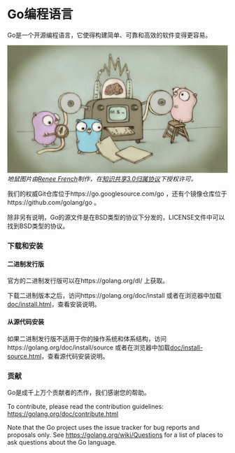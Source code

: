 # Go编程语言

Go是一个开源编程语言，它使得构建简单、可靠和高效的软件变得更容易。

![地鼠图片](doc/gopher/fiveyears.jpg)
*地鼠图片由[Renee French][rf]制作，在[知识共享3.0归属协议][cc3-by]下授权许可。*

我们的权威Git仓库位于https://go.googlesource.com/go ，还有个镜像仓库位于https://github.com/golang/go 。

除非另有说明，Go的源文件是在BSD类型的协议下分发的，LICENSE文件中可以找到BSD类型的协议。

### 下载和安装

#### 二进制发行版

官方的二进制发行版可以在https://golang.org/dl/ 上获取。

下载二进制版本之后，访问https://golang.org/doc/install 或者在浏览器中加载[doc/install.html](./doc/install.html)，查看安装说明。

#### 从源代码安装

如果二进制发行版不适用于你的操作系统和体系结构，访问https://golang.org/doc/install/source 或者在浏览器中加载[doc/install-source.html](./doc/install-source.html)，查看源代码安装说明。

### 贡献

Go是成千上万个贡献者的杰作，我们感谢您的帮助。

To contribute, please read the contribution guidelines:
	https://golang.org/doc/contribute.html

Note that the Go project uses the issue tracker for bug reports and
proposals only. See https://golang.org/wiki/Questions for a list of
places to ask questions about the Go language.

[rf]: https://reneefrench.blogspot.com/
[cc3-by]: https://creativecommons.org/licenses/by/3.0/
